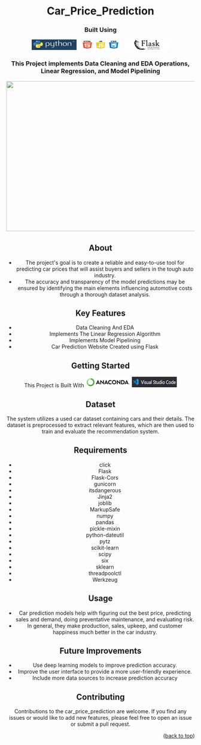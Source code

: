<a name="readme-top"></a>

<div align="center">


    
# Car_Price_Prediction

### Built Using
  
[![Python][python-shield]][python-url]
[![html-css-js][html-css-js-shield]][html-css-js-url]
[![Flask][flask-shield]][flask-url]

### This Project implements Data Cleaning and EDA Operations, Linear Regression, and Model Pipelining 




<img src="https://github.com/NayakSubhransu/Car_Price_Prediction/assets/139241744/24705ba3-6271-4e85-b92e-b1defb5561ab" width="1000" height="400">

## About 

- The project's goal is to create a reliable and easy-to-use tool for predicting car prices that will assist buyers and sellers in the tough auto industry.
- The accuracy and transparency of the model predictions may be ensured by identifying the main elements influencing automotive costs through a thorough dataset analysis. 


## Key Features

- Data Cleaning And EDA 
- Implements The Linear Regression Algorithm 
- Implements Model Pipelining 
- Car Prediction Website Created using Flask

## __Getting Started__

This Project is Built With [![Anaconda][anaconda-shield]][anaconda-url] [![VSCode][vscode-shield]][vscode-url]

## Dataset

The system utilizes a used car dataset containing cars and their details. The dataset is preprocessed to extract relevant features, which are then used to train and evaluate the recommendation system.

## Requirements
- click
- Flask
- Flask-Cors
- gunicorn
- itsdangerous
- Jinja2
- joblib
- MarkupSafe
- numpy
- pandas
- pickle-mixin
- python-dateutil
- pytz
- scikit-learn
- scipy
- six
- sklearn
- threadpoolctl
- Werkzeug

  
## Usage

- Car prediction models help with figuring out the best price, predicting sales and demand, doing preventative maintenance, and evaluating risk.
- In general, they make production, sales, upkeep, and customer happiness much better in the car industry.

## Future Improvements

- Use deep learning models to improve prediction accuracy.
- Improve the user interface to provide a more user-friendly experience.
- Include more data sources to increase prediction accuracy

## Contributing

Contributions to the car_price_prediction are welcome. If you find any issues or would like to add new features, please feel free to open an issue or submit a pull request.

<p align="right">
(<a href="#readme-top">back to top</a>)
</p>

[anaconda-shield]: https://raw.githubusercontent.com/Pranav-Nagpure/Support-Repository/master/images/anaconda-shield.png
[anaconda-url]: https://www.anaconda.com "Anaconda"

[vscode-shield]: https://raw.githubusercontent.com/Pranav-Nagpure/Support-Repository/master/images/vscode-shield.png
[vscode-url]: https://code.visualstudio.com "VSCode"

[python-shield]: https://raw.githubusercontent.com/Pranav-Nagpure/Support-Repository/master/images/python-shield.png "Python"
[python-url]: https://www.python.org

[html-css-js-shield]: https://raw.githubusercontent.com/Pranav-Nagpure/Support-Repository/master/images/html-css-js-shield.png
[html-css-js-url]: https://html.spec.whatwg.org "HTML | CSS | JavaScript"

[flask-shield]: https://raw.githubusercontent.com/Pranav-Nagpure/Support-Repository/master/images/flask-shield.png "Flask"
[flask-url]: https://flask.palletsprojects.com
